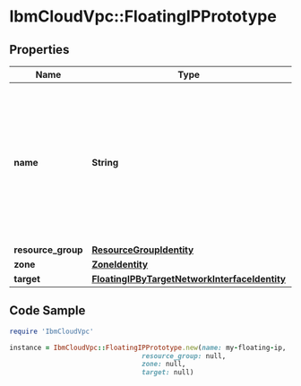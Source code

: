 # IbmCloudVpc::FloatingIPPrototype

## Properties

Name | Type | Description | Notes
------------ | ------------- | ------------- | -------------
**name** | **String** | The unique user-defined name for this floating IP. If unspecified, the name will be a hyphenated list of randomly-selected words. | [optional] 
**resource_group** | [**ResourceGroupIdentity**](ResourceGroupIdentity.md) |  | [optional] 
**zone** | [**ZoneIdentity**](ZoneIdentity.md) |  | 
**target** | [**FloatingIPByTargetNetworkInterfaceIdentity**](FloatingIPByTargetNetworkInterfaceIdentity.md) |  | 

## Code Sample

```ruby
require 'IbmCloudVpc'

instance = IbmCloudVpc::FloatingIPPrototype.new(name: my-floating-ip,
                                 resource_group: null,
                                 zone: null,
                                 target: null)
```



